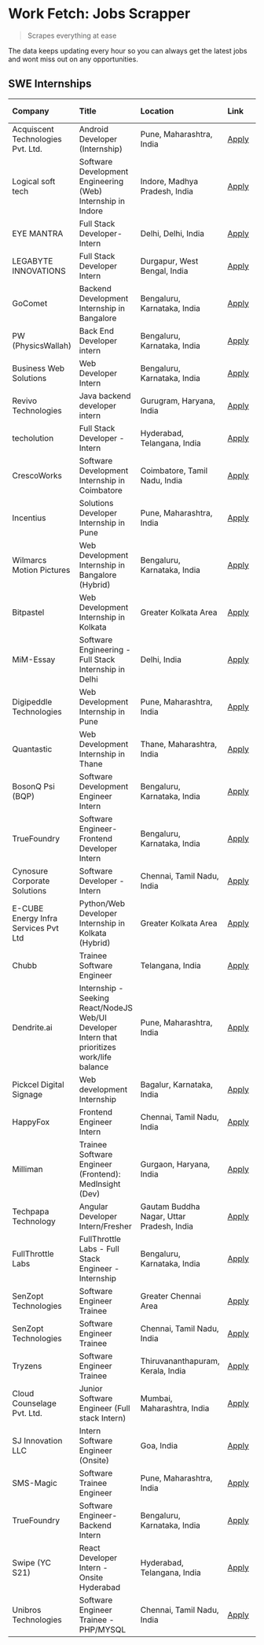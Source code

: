 # Work Fetch: Jobs Scrapper
> Scrapes everything at ease

The data keeps updating every hour so you can always get the latest jobs and wont miss out on any opportunities.

## SWE Internships
<!--START_SECTION:workfetch-->
| Company                              | Title                                                                                        | Location                                  | Link                                                                                                                                                                                                                                                                                                          | Date Posted   |
|:-------------------------------------|:---------------------------------------------------------------------------------------------|:------------------------------------------|:--------------------------------------------------------------------------------------------------------------------------------------------------------------------------------------------------------------------------------------------------------------------------------------------------------------|:--------------|
| Acquiscent Technologies Pvt. Ltd.    | Android Developer (Internship)                                                               | Pune, Maharashtra, India                  | [Apply](https://in.linkedin.com/jobs/view/android-developer-internship-at-acquiscent-technologies-pvt-ltd-3909395375?position=59&pageNum=0&refId=Kjml%2FJeZ8iJ1SP%2BlSNTtew%3D%3D&trackingId=mbIO9DX1difjXqS080B4%2FA%3D%3D&trk=public_jobs_jserp-result_search-card)                                         | 2024-04-26    |
| Logical soft tech                    | Software Development Engineering (Web) Internship in Indore                                  | Indore, Madhya Pradesh, India             | [Apply](https://in.linkedin.com/jobs/view/software-development-engineering-web-internship-in-indore-at-logical-soft-tech-3911339813?position=30&pageNum=0&refId=Kjml%2FJeZ8iJ1SP%2BlSNTtew%3D%3D&trackingId=2iPbCFDL%2F9Qt84G8AsPO%2Fg%3D%3D&trk=public_jobs_jserp-result_search-card)                        | 2024-04-25    |
| EYE MANTRA                           | Full Stack Developer- Intern                                                                 | Delhi, Delhi, India                       | [Apply](https://in.linkedin.com/jobs/view/full-stack-developer-intern-at-eye-mantra-3909036272?position=55&pageNum=0&refId=Kjml%2FJeZ8iJ1SP%2BlSNTtew%3D%3D&trackingId=9DS2uDbO0HkpR0vnfd4B7g%3D%3D&trk=public_jobs_jserp-result_search-card)                                                                 | 2024-04-25    |
| LEGABYTE INNOVATIONS                 | Full Stack Developer Intern                                                                  | Durgapur, West Bengal, India              | [Apply](https://in.linkedin.com/jobs/view/full-stack-developer-intern-at-legabyte-innovations-3909242720?position=21&pageNum=0&refId=Kjml%2FJeZ8iJ1SP%2BlSNTtew%3D%3D&trackingId=cBwaOz6QH%2Fm59DLAivSBQA%3D%3D&trk=public_jobs_jserp-result_search-card)                                                     | 2024-04-24    |
| GoComet                              | Backend Development Internship in Bangalore                                                  | Bengaluru, Karnataka, India               | [Apply](https://in.linkedin.com/jobs/view/backend-development-internship-in-bangalore-at-gocomet-3908958124?position=58&pageNum=0&refId=Kjml%2FJeZ8iJ1SP%2BlSNTtew%3D%3D&trackingId=PhpDukEazLf%2BCGdby9Ymlw%3D%3D&trk=public_jobs_jserp-result_search-card)                                                  | 2024-04-23    |
| PW (PhysicsWallah)                   | Back End Developer intern                                                                    | Bengaluru, Karnataka, India               | [Apply](https://in.linkedin.com/jobs/view/back-end-developer-intern-at-pw-physicswallah-3907293630?position=20&pageNum=0&refId=Kjml%2FJeZ8iJ1SP%2BlSNTtew%3D%3D&trackingId=xA6M8UQmPS4ln6YFY3PJSg%3D%3D&trk=public_jobs_jserp-result_search-card)                                                             | 2024-04-22    |
| Business Web Solutions               | Web Developer Intern                                                                         | Bengaluru, Karnataka, India               | [Apply](https://in.linkedin.com/jobs/view/web-developer-intern-at-business-web-solutions-3906717928?position=15&pageNum=0&refId=Kjml%2FJeZ8iJ1SP%2BlSNTtew%3D%3D&trackingId=W%2FGfdwLyB4GFqj%2FGx1dc5w%3D%3D&trk=public_jobs_jserp-result_search-card)                                                        | 2024-04-20    |
| Revivo Technologies                  | Java backend developer intern                                                                | Gurugram, Haryana, India                  | [Apply](https://in.linkedin.com/jobs/view/java-backend-developer-intern-at-revivo-technologies-3906034446?position=26&pageNum=0&refId=Kjml%2FJeZ8iJ1SP%2BlSNTtew%3D%3D&trackingId=GAwzVJGRhMEqzgfATos7vA%3D%3D&trk=public_jobs_jserp-result_search-card)                                                      | 2024-04-19    |
| techolution                          | Full Stack Developer - Intern                                                                | Hyderabad, Telangana, India               | [Apply](https://in.linkedin.com/jobs/view/full-stack-developer-intern-at-techolution-3904814977?position=24&pageNum=0&refId=Kjml%2FJeZ8iJ1SP%2BlSNTtew%3D%3D&trackingId=MreaqLu69EWlHmKyb3nXgw%3D%3D&trk=public_jobs_jserp-result_search-card)                                                                | 2024-04-18    |
| CrescoWorks                          | Software Development Internship in Coimbatore                                                | Coimbatore, Tamil Nadu, India             | [Apply](https://in.linkedin.com/jobs/view/software-development-internship-in-coimbatore-at-crescoworks-3904327953?position=5&pageNum=0&refId=Kjml%2FJeZ8iJ1SP%2BlSNTtew%3D%3D&trackingId=AxRL9Nz5VuV4uGOLrVo2bg%3D%3D&trk=public_jobs_jserp-result_search-card)                                               | 2024-04-17    |
| Incentius                            | Solutions Developer Internship in Pune                                                       | Pune, Maharashtra, India                  | [Apply](https://in.linkedin.com/jobs/view/solutions-developer-internship-in-pune-at-incentius-3904329499?position=12&pageNum=0&refId=Kjml%2FJeZ8iJ1SP%2BlSNTtew%3D%3D&trackingId=wMybbEeYQ7ImARG5VWK8Ug%3D%3D&trk=public_jobs_jserp-result_search-card)                                                       | 2024-04-17    |
| Wilmarcs Motion Pictures             | Web Development Internship in Bangalore (Hybrid)                                             | Bengaluru, Karnataka, India               | [Apply](https://in.linkedin.com/jobs/view/web-development-internship-in-bangalore-hybrid-at-wilmarcs-motion-pictures-3904333111?position=29&pageNum=0&refId=Kjml%2FJeZ8iJ1SP%2BlSNTtew%3D%3D&trackingId=0EZT2%2B2W4K0AMRm6u3OM2Q%3D%3D&trk=public_jobs_jserp-result_search-card)                              | 2024-04-17    |
| Bitpastel                            | Web Development Internship in Kolkata                                                        | Greater Kolkata Area                      | [Apply](https://in.linkedin.com/jobs/view/web-development-internship-in-kolkata-at-bitpastel-3903194722?position=50&pageNum=0&refId=Kjml%2FJeZ8iJ1SP%2BlSNTtew%3D%3D&trackingId=rsd2chPNFBpCRT3jxsoJgg%3D%3D&trk=public_jobs_jserp-result_search-card)                                                        | 2024-04-16    |
| MiM-Essay                            | Software Engineering - Full Stack Internship in Delhi                                        | Delhi, India                              | [Apply](https://in.linkedin.com/jobs/view/software-engineering-full-stack-internship-in-delhi-at-mim-essay-3901647332?position=16&pageNum=0&refId=Kjml%2FJeZ8iJ1SP%2BlSNTtew%3D%3D&trackingId=oO9jzTLcNTSgI7eIPKt2sg%3D%3D&trk=public_jobs_jserp-result_search-card)                                          | 2024-04-15    |
| Digipeddle Technologies              | Web Development Internship in Pune                                                           | Pune, Maharashtra, India                  | [Apply](https://in.linkedin.com/jobs/view/web-development-internship-in-pune-at-digipeddle-technologies-3898605884?position=31&pageNum=0&refId=Kjml%2FJeZ8iJ1SP%2BlSNTtew%3D%3D&trackingId=bQ8acHV9AbTDJn%2BXmEwn%2FQ%3D%3D&trk=public_jobs_jserp-result_search-card)                                         | 2024-04-13    |
| Quantastic                           | Web Development Internship in Thane                                                          | Thane, Maharashtra, India                 | [Apply](https://in.linkedin.com/jobs/view/web-development-internship-in-thane-at-quantastic-3888221292?position=54&pageNum=0&refId=Kjml%2FJeZ8iJ1SP%2BlSNTtew%3D%3D&trackingId=ylHxPmNSxHC2RRViWrugeg%3D%3D&trk=public_jobs_jserp-result_search-card)                                                         | 2024-04-08    |
| BosonQ Psi (BQP)                     | Software Development Engineer Intern                                                         | Bengaluru, Karnataka, India               | [Apply](https://in.linkedin.com/jobs/view/software-development-engineer-intern-at-bosonq-psi-bqp-3888328596?position=22&pageNum=0&refId=Kjml%2FJeZ8iJ1SP%2BlSNTtew%3D%3D&trackingId=HfHMd2MF2nbE%2BbvGMTKXeQ%3D%3D&trk=public_jobs_jserp-result_search-card)                                                  | 2024-04-06    |
| TrueFoundry                          | Software Engineer- Frontend Developer Intern                                                 | Bengaluru, Karnataka, India               | [Apply](https://in.linkedin.com/jobs/view/software-engineer-frontend-developer-intern-at-truefoundry-3887320206?position=10&pageNum=0&refId=Kjml%2FJeZ8iJ1SP%2BlSNTtew%3D%3D&trackingId=xRlWmDE7wi0sH113H%2BJMtA%3D%3D&trk=public_jobs_jserp-result_search-card)                                              | 2024-04-05    |
| Cynosure Corporate Solutions         | Software Developer -Intern                                                                   | Chennai, Tamil Nadu, India                | [Apply](https://in.linkedin.com/jobs/view/software-developer-intern-at-cynosure-corporate-solutions-3884767755?position=14&pageNum=0&refId=Kjml%2FJeZ8iJ1SP%2BlSNTtew%3D%3D&trackingId=8M8xnHuTR1d6Up3zHxqbdg%3D%3D&trk=public_jobs_jserp-result_search-card)                                                 | 2024-04-04    |
| E-CUBE Energy Infra Services Pvt Ltd | Python/Web Developer Internship in Kolkata (Hybrid)                                          | Greater Kolkata Area                      | [Apply](https://in.linkedin.com/jobs/view/python-web-developer-internship-in-kolkata-hybrid-at-e-cube-energy-infra-services-pvt-ltd-3882160442?position=6&pageNum=0&refId=Kjml%2FJeZ8iJ1SP%2BlSNTtew%3D%3D&trackingId=P2%2Fc8KYPfEzCM9y2LGCFAA%3D%3D&trk=public_jobs_jserp-result_search-card)                | 2024-04-02    |
| Chubb                                | Trainee Software Engineer                                                                    | Telangana, India                          | [Apply](https://in.linkedin.com/jobs/view/trainee-software-engineer-at-chubb-3909641440?position=13&pageNum=0&refId=Kjml%2FJeZ8iJ1SP%2BlSNTtew%3D%3D&trackingId=Rm%2FFdrUNxAhutANk%2BQi8MA%3D%3D&trk=public_jobs_jserp-result_search-card)                                                                    | 2024-03-30    |
| Dendrite.ai                          | Internship - Seeking React/NodeJS Web/UI Developer Intern that prioritizes work/life balance | Pune, Maharashtra, India                  | [Apply](https://in.linkedin.com/jobs/view/internship-seeking-react-nodejs-web-ui-developer-intern-that-prioritizes-work-life-balance-at-dendrite-ai-3853583200?position=34&pageNum=0&refId=Kjml%2FJeZ8iJ1SP%2BlSNTtew%3D%3D&trackingId=YyTXusSXFH14ugrxc4tsDg%3D%3D&trk=public_jobs_jserp-result_search-card) | 2024-03-12    |
| Pickcel Digital Signage              | Web development Internship                                                                   | Bagalur, Karnataka, India                 | [Apply](https://in.linkedin.com/jobs/view/web-development-internship-at-pickcel-digital-signage-3849506118?position=48&pageNum=0&refId=Kjml%2FJeZ8iJ1SP%2BlSNTtew%3D%3D&trackingId=B0MtarJ5FwaxdPGllGVeAQ%3D%3D&trk=public_jobs_jserp-result_search-card)                                                     | 2024-03-08    |
| HappyFox                             | Frontend Engineer Intern                                                                     | Chennai, Tamil Nadu, India                | [Apply](https://in.linkedin.com/jobs/view/frontend-engineer-intern-at-happyfox-3848357951?position=46&pageNum=0&refId=Kjml%2FJeZ8iJ1SP%2BlSNTtew%3D%3D&trackingId=FqGsqE5lOoNOihtbKu0vmQ%3D%3D&trk=public_jobs_jserp-result_search-card)                                                                      | 2024-03-07    |
| Milliman                             | Trainee Software Engineer (Frontend): MedInsight (Dev)                                       | Gurgaon, Haryana, India                   | [Apply](https://in.linkedin.com/jobs/view/trainee-software-engineer-frontend-medinsight-dev-at-milliman-3792874280?position=8&pageNum=0&refId=Kjml%2FJeZ8iJ1SP%2BlSNTtew%3D%3D&trackingId=GgUhmeHplwrnIoo0oKpBZg%3D%3D&trk=public_jobs_jserp-result_search-card)                                              | 2024-03-01    |
| Techpapa Technology                  | Angular Developer Intern/Fresher                                                             | Gautam Buddha Nagar, Uttar Pradesh, India | [Apply](https://in.linkedin.com/jobs/view/angular-developer-intern-fresher-at-techpapa-technology-3834305862?position=57&pageNum=0&refId=Kjml%2FJeZ8iJ1SP%2BlSNTtew%3D%3D&trackingId=yZ0XMu1u3ADxX2rTijB0Pw%3D%3D&trk=public_jobs_jserp-result_search-card)                                                   | 2024-02-20    |
| FullThrottle Labs                    | FullThrottle Labs - Full Stack Engineer - Internship                                         | Bengaluru, Karnataka, India               | [Apply](https://in.linkedin.com/jobs/view/fullthrottle-labs-full-stack-engineer-internship-at-fullthrottle-labs-3829636016?position=51&pageNum=0&refId=Kjml%2FJeZ8iJ1SP%2BlSNTtew%3D%3D&trackingId=TSTBUDSCR%2BGnZZlynmr5qA%3D%3D&trk=public_jobs_jserp-result_search-card)                                   | 2024-02-17    |
| SenZopt Technologies                 | Software Engineer Trainee                                                                    | Greater Chennai Area                      | [Apply](https://in.linkedin.com/jobs/view/software-engineer-trainee-at-senzopt-technologies-3827688781?position=32&pageNum=0&refId=Kjml%2FJeZ8iJ1SP%2BlSNTtew%3D%3D&trackingId=R%2B7jPsrd8R1VVkTaB%2BjRgQ%3D%3D&trk=public_jobs_jserp-result_search-card)                                                     | 2024-02-12    |
| SenZopt Technologies                 | Software Engineer Trainee                                                                    | Chennai, Tamil Nadu, India                | [Apply](https://in.linkedin.com/jobs/view/software-engineer-trainee-at-senzopt-technologies-3827686880?position=45&pageNum=0&refId=Kjml%2FJeZ8iJ1SP%2BlSNTtew%3D%3D&trackingId=qBL6N8aG4sbAZ2%2Fnq1elRw%3D%3D&trk=public_jobs_jserp-result_search-card)                                                       | 2024-02-12    |
| Tryzens                              | Software Engineer Trainee                                                                    | Thiruvananthapuram, Kerala, India         | [Apply](https://in.linkedin.com/jobs/view/software-engineer-trainee-at-tryzens-3809363491?position=33&pageNum=0&refId=Kjml%2FJeZ8iJ1SP%2BlSNTtew%3D%3D&trackingId=hYG%2FjWOLOz0Sex9AiOdqaw%3D%3D&trk=public_jobs_jserp-result_search-card)                                                                    | 2024-01-18    |
| Cloud Counselage Pvt. Ltd.           | Junior Software Engineer (Full stack Intern)                                                 | Mumbai, Maharashtra, India                | [Apply](https://in.linkedin.com/jobs/view/junior-software-engineer-full-stack-intern-at-cloud-counselage-pvt-ltd-3803132814?position=23&pageNum=0&refId=Kjml%2FJeZ8iJ1SP%2BlSNTtew%3D%3D&trackingId=9We2C%2BaHBXEsmv7CeufthA%3D%3D&trk=public_jobs_jserp-result_search-card)                                  | 2024-01-11    |
| SJ Innovation LLC                    | Intern Software Engineer (Onsite)                                                            | Goa, India                                | [Apply](https://in.linkedin.com/jobs/view/intern-software-engineer-onsite-at-sj-innovation-llc-3799959011?position=41&pageNum=0&refId=Kjml%2FJeZ8iJ1SP%2BlSNTtew%3D%3D&trackingId=FXxQyzUvKtlV5bp1pKsf%2BA%3D%3D&trk=public_jobs_jserp-result_search-card)                                                    | 2024-01-11    |
| SMS-Magic                            | Software Trainee Engineer                                                                    | Pune, Maharashtra, India                  | [Apply](https://in.linkedin.com/jobs/view/software-trainee-engineer-at-sms-magic-3761409781?position=27&pageNum=0&refId=Kjml%2FJeZ8iJ1SP%2BlSNTtew%3D%3D&trackingId=LNuKsfp%2FoSDCs%2FOJwwdHRg%3D%3D&trk=public_jobs_jserp-result_search-card)                                                                | 2023-11-16    |
| TrueFoundry                          | Software Engineer-Backend Intern                                                             | Bengaluru, Karnataka, India               | [Apply](https://in.linkedin.com/jobs/view/software-engineer-backend-intern-at-truefoundry-3779508170?position=28&pageNum=0&refId=Kjml%2FJeZ8iJ1SP%2BlSNTtew%3D%3D&trackingId=7VCp38j%2FS62SbxzSwJVxrQ%3D%3D&trk=public_jobs_jserp-result_search-card)                                                         | 2023-11-10    |
| Swipe (YC S21)                       | React Developer Intern - Onsite Hyderabad                                                    | Hyderabad, Telangana, India               | [Apply](https://in.linkedin.com/jobs/view/react-developer-intern-onsite-hyderabad-at-swipe-yc-s21-3737600089?position=37&pageNum=0&refId=Kjml%2FJeZ8iJ1SP%2BlSNTtew%3D%3D&trackingId=AR8pLZGW8%2BpPT9xtgL9OPg%3D%3D&trk=public_jobs_jserp-result_search-card)                                                 | 2023-10-13    |
| Unibros Technologies                 | Software Engineer Trainee - PHP/MYSQL                                                        | Chennai, Tamil Nadu, India                | [Apply](https://in.linkedin.com/jobs/view/software-engineer-trainee-php-mysql-at-unibros-technologies-3656599241?position=35&pageNum=0&refId=Kjml%2FJeZ8iJ1SP%2BlSNTtew%3D%3D&trackingId=8AlQW37ZygxNOByQIznXHQ%3D%3D&trk=public_jobs_jserp-result_search-card)                                               | 2023-06-12    |
<!--END_SECTION:workfetch-->
